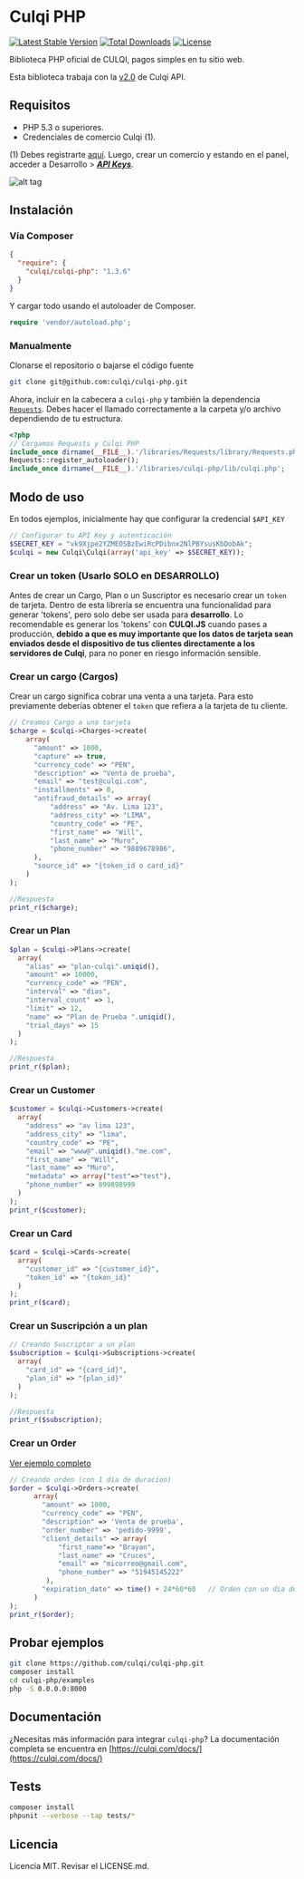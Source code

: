 # Culqi PHP

[![Latest Stable Version](https://poser.pugx.org/culqi/culqi-php/v/stable)](https://packagist.org/packages/culqi/culqi-php)
[![Total Downloads](https://poser.pugx.org/culqi/culqi-php/downloads)](https://packagist.org/packages/culqi/culqi-php)
[![License](https://poser.pugx.org/culqi/culqi-php/license)](https://packagist.org/packages/culqi/culqi-php)

Biblioteca PHP oficial de CULQI, pagos simples en tu sitio web.


Esta biblioteca trabaja con la [v2.0](https://culqi.com/api/) de Culqi API.


## Requisitos

* PHP 5.3 o superiores.
* Credenciales de comercio Culqi (1).

(1) Debes registrarte [aquí](https://integ-panel.culqi.com/#/registro). Luego, crear un comercio y estando en el panel, acceder a Desarrollo > [***API Keys***](https://integ-panel.culqi.com/#/panel/comercio/desarrollo/llaves).

![alt tag](http://i.imgur.com/NhE6mS9.png)

## Instalación

### Vía Composer
```json
{
  "require": {
    "culqi/culqi-php": "1.3.6"
  }
}
```

Y cargar todo usando el autoloader de Composer.

```php
require 'vendor/autoload.php';
```

### Manualmente

Clonarse el repositorio o bajarse el código fuente

```bash
git clone git@github.com:culqi/culqi-php.git
```

Ahora, incluir en la cabecera a `culqi-php` y también la dependencia [`Requests`](https://github.com/rmccue/requests). Debes hacer el llamado correctamente a la carpeta y/o archivo dependiendo de tu estructura.

```php
<?php
// Cargamos Requests y Culqi PHP
include_once dirname(__FILE__).'/libraries/Requests/library/Requests.php';
Requests::register_autoloader();
include_once dirname(__FILE__).'/libraries/culqi-php/lib/culqi.php';
```

## Modo de uso

En todos ejemplos, inicialmente hay que configurar la credencial `$API_KEY `

```php
// Configurar tu API Key y autenticación
$SECRET_KEY = "vk9Xjpe2YZMEOSBzEwiRcPDibnx2NlPBYsusKbDobAk";
$culqi = new Culqi\Culqi(array('api_key' => $SECRET_KEY));
```

### Crear un token (Usarlo SOLO en DESARROLLO)

Antes de crear un Cargo, Plan o un Suscriptor es necesario crear un `token` de tarjeta. Dentro de esta librería se encuentra una funcionalidad para generar 'tokens', pero solo
debe ser usada para **desarrollo**. Lo recomendable es generar los 'tokens' con **CULQI.JS** cuando pases a producción, **debido a que es muy importante que los datos de tarjeta sean enviados desde el dispositivo de tus clientes directamente a los servidores de Culqi**, para no poner en riesgo información sensible.


### Crear un cargo (Cargos)
Crear un cargo significa cobrar una venta a una tarjeta. Para esto previamente
deberías obtener el  `token` que refiera a la tarjeta de tu cliente.

```php
// Creamos Cargo a una tarjeta
$charge = $culqi->Charges->create(
    array(
      "amount" => 1000,
      "capture" => true,
      "currency_code" => "PEN",
      "description" => "Venta de prueba",
      "email" => "test@culqi.com",
      "installments" => 0,
      "antifraud_details" => array(
          "address" => "Av. Lima 123",
          "address_city" => "LIMA",
          "country_code" => "PE",
          "first_name" => "Will",
          "last_name" => "Muro",
          "phone_number" => "9889678986",
      ),
      "source_id" => "{token_id o card_id}"
    )
);

//Respuesta
print_r($charge);
```
### Crear un Plan
```php
$plan = $culqi->Plans->create(
  array(
    "alias" => "plan-culqi".uniqid(),
    "amount" => 10000,
    "currency_code" => "PEN",
    "interval" => "dias",
    "interval_count" => 1,
    "limit" => 12,
    "name" => "Plan de Prueba ".uniqid(),
    "trial_days" => 15
  )
);

//Respuesta
print_r($plan);
```

### Crear un Customer
```php
$customer = $culqi->Customers->create(
  array(
    "address" => "av lima 123",
    "address_city" => "lima",
    "country_code" => "PE",
    "email" => "www@".uniqid()."me.com",
    "first_name" => "Will",
    "last_name" => "Muro",
    "metadata" => array("test"=>"test"),
    "phone_number" => 899898999
  )
);
print_r($customer);
```

### Crear un Card
```php
$card = $culqi->Cards->create(
  array(
    "customer_id" => "{customer_id}",
    "token_id" => "{token_id}"
  )
);
print_r($card);
```

### Crear un Suscripción a un plan
```php
// Creando Suscriptor a un plan
$subscription = $culqi->Subscriptions->create(
  array(
    "card_id" => "{card_id}",
    "plan_id" => "{plan_id}"
  )
);

//Respuesta
print_r($subscription);
```

### Crear un Order 

[Ver ejemplo completo](/examples/08-create-order.php)

```php
// Creando orden (con 1 dia de duracion)
$order = $culqi->Orders->create(
      array(
        "amount" => 1000,
        "currency_code" => "PEN",
        "description" => 'Venta de prueba',        
        "order_number" => 'pedido-9999',  
        "client_details" => array( 
            "first_name"=> "Brayan", 
            "last_name" => "Cruces",
            "email" => "micorreo@gmail.com", 
            "phone_number" => "51945145222"
         ),
        "expiration_date" => time() + 24*60*60   // Orden con un dia de validez
      )
);
print_r($order);
```

## Probar ejemplos
```bash
git clone https://github.com/culqi/culqi-php.git
composer install
cd culqi-php/examples
php -S 0.0.0.0:8000
```

## Documentación
¿Necesitas más información para integrar `culqi-php`? La documentación completa se encuentra en [https://culqi.com/docs/](https://culqi.com/docs/)


## Tests

```bash
composer install
phpunit --verbose --tap tests/*
```
## Licencia

Licencia MIT. Revisar el LICENSE.md.

